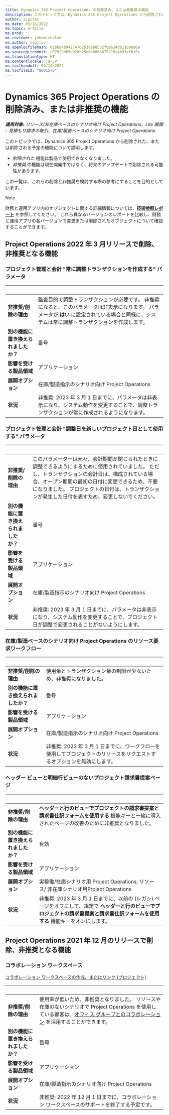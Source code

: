 ```yaml
---
title: Dynamics 365 Project Operations の削除済み、または非推奨の機能
description: このトピックでは、Dynamics 365 Project Operations から削除された、または削除される予定の機能について説明します。
author: sigitac
ms.date: 03/16/2022
ms.topic: article
ms.prod: ''
ms.reviewer: johnmichalak
ms.author: sigitac
ms.openlocfilehash: 61bb84b94274762636eb8532f09634db1109e969
ms.sourcegitcommit: c0792bd65d92db25e0e8864879a19c4b93efb10c
ms.translationtype: HT
ms.contentlocale: ja-JP
ms.lasthandoff: 04/14/2022
ms.locfileid: "8601576"
---
```

# <a name="removed-or-deprecated-features-in-dynamics-365-project-operations"></a>Dynamics 365 Project Operations の削除済み、または非推奨の機能

_**適用対象:** リソース/非在庫ベースのシナリオ向け Project Operations、Lite 展開 - 見積もり請求の取引、在庫/製造ベースのシナリオ向け Project Operations_

このトピックでは、Dynamics 365 Project Operations から削除された、または削除される予定の機能について説明します。

- *削除された* 機能は製品で使用できなくなりました。
- *非推奨* の機能は現在開発中ではなく、将来のアップデートで削除される可能性があります。

この一覧は、これらの削除と非推奨を検討する際の参考にすることを目的としています。

> [!NOTE]
> 財務と運用アプリ内のオブジェクトに関する詳細情報については、[**技術参照レポート**](/dynamics/s-e/global/axtechrefrep_61) を参照してください。 これら異なるバージョンのレポートを比較し、財務と運用アプリの各バージョンで変更または削除されたオブジェクトについて確認することができます。

## <a name="features-removed-or-deprecated-in-the-project-operations-march-2022-release"></a>Project Operations 2022 年 3 月リリースで削除、非推奨となる機能

### <a name="project-management-and-accounting-always-create-adjustment-transaction-parameter"></a>プロジェクト管理と会計 "常に調整トランザクションを作成する" パラメータ

| &nbsp; | &nbsp; |
|--------|--------|
| **非推奨/削除の理由** | 監査目的で調整トランザクションが必要です。 非推奨になると、このパラメータは非表示になります。 パラメータが **はい** に設定されている場合と同様に、システムは常に調整トランザクションを作成します。 |
| **別の機能に置き換えられましたか？** | 番号 |
| **影響を受ける製品領域** | アプリケーション |
| **展開オプション** | 在庫/製造指示のシナリオ向け Project Operations |
| **状況** | 非推奨: 2023 年 3 月 1 日までに、パラメータは非表示になり、システム動作を変更することで、調整トランザクションが常に作成されるようになります。 |

### <a name="project-management-and-accounting-use-adjustment-date-as-new-project-date-parameter"></a>プロジェクト管理と会計 "調整日を新しいプロジェクト日として使用する" パラメータ

| &nbsp; | &nbsp; |
|--------|--------|
| **非推奨/削除の理由** | このパラメーターは元々、会計期間が閉じられたときに調整できるようにするために使用されていました。 ただし、トランザクションの会計日は、構成されている場合、オープン期間の最初の日付に変更できるため、不要になりました。 プロジェクトの日付は、トランザクションが発生した日付を表すため、変更しないでください。 |
| **別の機能に置き換えられましたか？** | 番号 |
| **影響を受ける製品領域** | アプリケーション |
| **展開オプション** | 在庫/製造指示のシナリオ向け Project Operations |
| **状況** | 非推奨: 2023 年 3 月 1 日までに、パラメータは非表示になり、システム動作を変更することで、プロジェクト日が調整で変更されることがないようにします。 |

### <a name="resource-request-workflow-in-project-operations-for-stockedproduction-based-scenarios"></a>在庫/製造ベースのシナリオ向け Project Operations のリソース要求ワークフロー

| &nbsp; | &nbsp; |
|--------|--------|
| **非推奨/削除の理由** | 使用量とトランザクション量の制限が少ないため、非推奨になりました。 |
| **別の機能に置き換えられましたか？** | 番号 |
| **影響を受ける製品領域** | アプリケーション |
| **展開オプション** | 在庫/製造指示のシナリオ向け Project Operations |
| **状況** | 非推奨: 2023 年 3 月 1 日までに、ワークフローを使用してプロジェクトのリソースをリクエストするオプションを無効にします。 |

### <a name="project-invoice-proposal-page-without-header-and-lines-views"></a>ヘッダー ビューと明細行ビューのないプロジェクト請求書提案ページ

| &nbsp; | &nbsp; |
|--------|--------|
| **非推奨/削除の理由** | **ヘッダーと行のビューでプロジェクトの請求書提案と請求書仕訳フォームを使用する** 機能キーと一緒に導入されたページの改善のために非推奨となりました。 |
| **別の機能に置き換えられましたか？** | 有効 |
| **影響を受ける製品領域** | アプリケーション |
| **展開オプション** | 実稼働/在庫シナリオ用 Project Operations; リソース/ 非在庫シナリオ用Project Operations |
| **状況** | 非推奨: 2023 年 3 月 1 日までに、以前の (レガシ) ページをオフにして、規定で **ヘッダーと行のビューでプロジェクトの請求書提案と請求書仕訳フォームを使用する** 機能キーをオンにします。 |

## <a name="features-removed-or-deprecated-in-the-project-operations-december-2021-release"></a>Project Operations 2021 年 12 月のリリースで削除、非推奨となる機能

### <a name="collaboration-workspaces"></a>コラボレーション ワークスペース

[コラボレーション ワークスペースの作成、またはリンク (プロジェクト)](/dynamicsax-2012/appuser-itpro/create-or-link-to-a-collaboration-workspace-project)

| &nbsp; | &nbsp; |
|--------|--------|
| **非推奨/削除の理由** | 使用率が低いため、非推奨となりました。 リソースや在庫のないシナリオで Project Operations を使用している顧客は、[オフィス グループとのコラボレーション](../project-management/collaboration-groups.md) を活用することができます。 |
| **別の機能に置き換えられましたか？** | 番号 |
| **影響を受ける製品領域** | アプリケーション  |
| **展開オプション** | 在庫/製造指示のシナリオ向け Project Operations |
| **状況** | 非推奨: 2022 年 12 月 1 日までに、コラボレーション ワークスペースのサポートを終了する予定です。 |
